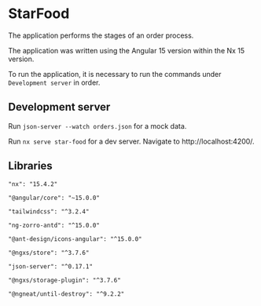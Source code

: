 # StarFood
The application performs the stages of an order process.

The application was written using the Angular 15 version within the Nx 15 version.

To run the application, it is necessary to run the commands under `Development server` in order.
## Development server

Run `json-server --watch orders.json` for a mock data.

Run `nx serve star-food` for a dev server. Navigate to http://localhost:4200/.

## Libraries
`"nx": "15.4.2"`

`"@angular/core": "~15.0.0"`

`"tailwindcss": "^3.2.4"`

`"ng-zorro-antd": "^15.0.0"`

`"@ant-design/icons-angular": "^15.0.0"`

`"@ngxs/store": "^3.7.6"`

`"json-server": "^0.17.1"`

`"@ngxs/storage-plugin": "^3.7.6"`

`"@ngneat/until-destroy": "^9.2.2"`



